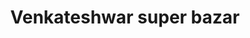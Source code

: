 ---
title: "Venkateshwar super bazar"
url: /kalaburagi/venkateshwar-super-bazar-2/
shop: Supermarkt
---